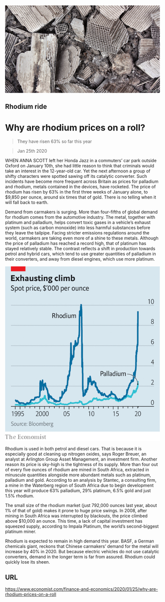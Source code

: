 ![](./images/20200125_FNP502.jpg)

## Rhodium ride

# Why are rhodium prices on a roll?

> They have risen 63% so far this year

> Jan 25th 2020

WHEN ANNA SCOTT left her Honda Jazz in a commuters’ car park outside Oxford on January 10th, she had little reason to think that criminals would take an interest in the 12-year-old car. Yet the next afternoon a group of shifty characters were spotted sawing off its catalytic converter. Such incidents have become more frequent across Britain as prices for palladium and rhodium, metals contained in the devices, have rocketed. The price of rhodium has risen by 63% in the first three weeks of January alone, to $9,850 per ounce, around six times that of gold. There is no telling when it will fall back to earth.

Demand from carmakers is surging. More than four-fifths of global demand for rhodium comes from the automotive industry. The metal, together with platinum and palladium, helps convert toxic gases in a vehicle’s exhaust system (such as carbon monoxide) into less harmful substances before they leave the tailpipe. Facing stricter emissions regulations around the world, carmakers are taking even more of a shine to these metals. Although the price of palladium has reached a record high, that of platinum has stayed relatively stable. The contrast reflects a shift in production towards petrol and hybrid cars, which tend to use greater quantities of palladium in their converters, and away from diesel engines, which use more platinum.



![](./images/20200125_FNC231.png)

Rhodium is used in both petrol and diesel cars. That is because it is especially good at cleaning up nitrogen oxides, says Roger Breuer, an analyst at Arlington Group Asset Management, an investment firm. Another reason its price is sky-high is the tightness of its supply. More than four out of every five ounces of rhodium are mined in South Africa, extracted in minuscule quantities alongside more abundant metals such as platinum, palladium and gold. According to an analysis by Stantec, a consulting firm, a mine in the Waterberg region of South Africa due to begin development this year will produce 63% palladium, 29% platinum, 6.5% gold and just 1.5% rhodium.

The small size of the rhodium market (just 792,000 ounces last year, about 1% of that of gold) makes it prone to huge price swings. In 2008, after mining in South Africa was interrupted by blackouts, the price climbed above $10,000 an ounce. This time, a lack of capital investment has squeezed supply, according to Impala Platinum, the world’s second-biggest platinum miner.

Rhodium is expected to remain in high demand this year. BASF, a German chemicals giant, reckons that Chinese carmakers’ demand for the metal will increase by 40% in 2020. But because electric vehicles do not use catalytic converters, demand in the longer term is far from assured. Rhodium could quickly lose its sheen.

## URL

https://www.economist.com/finance-and-economics/2020/01/25/why-are-rhodium-prices-on-a-roll
